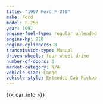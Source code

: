 ```yaml
---
title: "1997 Ford F-250"
make: Ford
model: F-250
year: 1997
engine-fuel-type: regular unleaded
engine-hp: 220
engine-cylinders: 8
transmission-type: Manual
driven-wheels: four wheel drive
number-of-doors: 3
market-category: N/A
vehicle-size: Large
vehicle-style: Extended Cab Pickup
---
```


{{< car_info >}}
